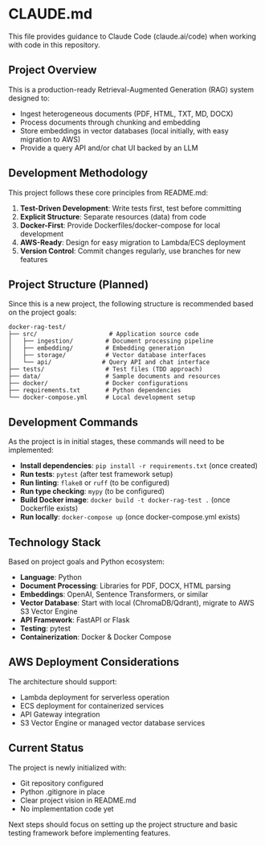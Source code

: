 # CLAUDE.md

This file provides guidance to Claude Code (claude.ai/code) when working with code in this repository.

## Project Overview

This is a production-ready Retrieval-Augmented Generation (RAG) system designed to:
- Ingest heterogeneous documents (PDF, HTML, TXT, MD, DOCX)
- Process documents through chunking and embedding
- Store embeddings in vector databases (local initially, with easy migration to AWS)
- Provide a query API and/or chat UI backed by an LLM

## Development Methodology

This project follows these core principles from README.md:
1. **Test-Driven Development**: Write tests first, test before committing
2. **Explicit Structure**: Separate resources (data) from code
3. **Docker-First**: Provide Dockerfiles/docker-compose for local development
4. **AWS-Ready**: Design for easy migration to Lambda/ECS deployment
5. **Version Control**: Commit changes regularly, use branches for new features

## Project Structure (Planned)

Since this is a new project, the following structure is recommended based on the project goals:
```
docker-rag-test/
├── src/                    # Application source code
│   ├── ingestion/         # Document processing pipeline
│   ├── embedding/         # Embedding generation
│   ├── storage/           # Vector database interfaces
│   └── api/              # Query API and chat interface
├── tests/                 # Test files (TDD approach)
├── data/                  # Sample documents and resources
├── docker/                # Docker configurations
├── requirements.txt       # Python dependencies
└── docker-compose.yml     # Local development setup
```

## Development Commands

As the project is in initial stages, these commands will need to be implemented:
- **Install dependencies**: `pip install -r requirements.txt` (once created)
- **Run tests**: `pytest` (after test framework setup)
- **Run linting**: `flake8` or `ruff` (to be configured)
- **Run type checking**: `mypy` (to be configured)
- **Build Docker image**: `docker build -t docker-rag-test .` (once Dockerfile exists)
- **Run locally**: `docker-compose up` (once docker-compose.yml exists)

## Technology Stack

Based on project goals and Python ecosystem:
- **Language**: Python
- **Document Processing**: Libraries for PDF, DOCX, HTML parsing
- **Embeddings**: OpenAI, Sentence Transformers, or similar
- **Vector Database**: Start with local (ChromaDB/Qdrant), migrate to AWS S3 Vector Engine
- **API Framework**: FastAPI or Flask
- **Testing**: pytest
- **Containerization**: Docker & Docker Compose

## AWS Deployment Considerations

The architecture should support:
- Lambda deployment for serverless operation
- ECS deployment for containerized services
- API Gateway integration
- S3 Vector Engine or managed vector database services

## Current Status

The project is newly initialized with:
- Git repository configured
- Python .gitignore in place
- Clear project vision in README.md
- No implementation code yet

Next steps should focus on setting up the project structure and basic testing framework before implementing features.